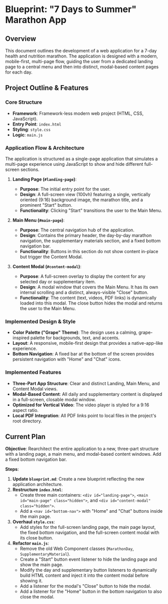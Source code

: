 
# Blueprint: "7 Days to Summer" Marathon App

## Overview

This document outlines the development of a web application for a 7-day health and nutrition marathon. The application is designed with a modern, mobile-first, multi-page flow, guiding the user from a dedicated landing page to a central menu and then into distinct, modal-based content pages for each day.

## Project Outline & Features

### Core Structure
*   **Framework**: Framework-less modern web project (HTML, CSS, JavaScript).
*   **Entry Point**: `index.html`
*   **Styling**: `style.css`
*   **Logic**: `main.js`

### Application Flow & Architecture

The application is structured as a single-page application that simulates a multi-page experience using JavaScript to show and hide different full-screen sections.

1.  **Landing Page (`#landing-page`)**:
    *   **Purpose**: The initial entry point for the user.
    *   **Design**: A full-screen view (100vh) featuring a single, vertically oriented (9:16) background image, the marathon title, and a prominent "Start" button.
    *   **Functionality**: Clicking "Start" transitions the user to the Main Menu.

2.  **Main Menu (`#main-page`)**:
    *   **Purpose**: The central navigation hub of the application.
    *   **Design**: Contains the primary header, the day-by-day marathon navigation, the supplementary materials section, and a fixed bottom navigation bar.
    *   **Functionality**: Buttons in this section do not show content in-place but trigger the Content Modal.

3.  **Content Modal (`#content-modal`)**:
    *   **Purpose**: A full-screen overlay to display the content for any selected day or supplementary item.
    *   **Design**: A modal window that covers the Main Menu. It has its own internal scrolling and a distinct, always-visible "Close" button.
    *   **Functionality**: The content (text, videos, PDF links) is dynamically loaded into this modal. The close button hides the modal and returns the user to the Main Menu.

### Implemented Design & Style
*   **Color Palette ("Grape" Theme)**: The design uses a calming, grape-inspired palette for backgrounds, text, and accents.
*   **Layout**: A responsive, mobile-first design that provides a native-app-like experience.
*   **Bottom Navigation**: A fixed bar at the bottom of the screen provides persistent navigation with "Home" and "Chat" icons.

### Implemented Features
*   **Three-Part App Structure**: Clear and distinct Landing, Main Menu, and Content Modal views.
*   **Modal-Based Content**: All daily and supplementary content is displayed in a full-screen, closable modal window.
*   **Optimized for Vertical Video**: The video player is styled for a 9:16 aspect ratio.
*   **Local PDF Integration**: All PDF links point to local files in the project's root directory.

## Current Plan

**Objective**: Rearchitect the entire application to a new, three-part structure with a landing page, a main menu, and modal-based content windows. Add a fixed bottom navigation bar.

**Steps**:

1.  **Update `blueprint.md`**: Create a new blueprint reflecting the new application architecture.
2.  **Restructure `index.html`**:
    *   Create three main containers: `<div id="landing-page">`, `<main id="main-page" class="hidden">`, and `<div id="content-modal" class="hidden">`.
    *   Add a `<nav id="bottom-nav">` with "Home" and "Chat" buttons inside the main page.
3.  **Overhaul `style.css`**:
    *   Add styles for the full-screen landing page, the main page layout, the fixed bottom navigation, and the full-screen content modal with its close button.
4.  **Refactor `main.js`**:
    *   Remove the old Web Component classes (`MarathonDay`, `SupplementaryMaterial`).
    *   Create a "Start" button event listener to hide the landing page and show the main page.
    *   Modify the day and supplementary button listeners to dynamically build HTML content and inject it into the content modal before showing it.
    *   Add a listener for the modal's "Close" button to hide the modal.
    *   Add a listener for the "Home" button in the bottom navigation to also close the modal.
